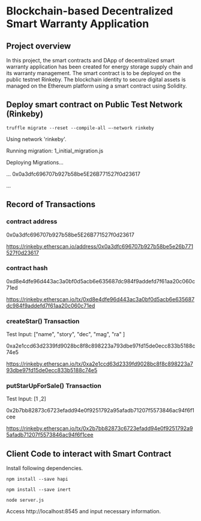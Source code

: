 # Blockchain-based Decentralized Smart Warranty Application 

## Project overview

In this project, the smart contracts and DApp of decentralized smart warranty application has been created for energy storage supply chain and its warranty management.
The smart contract is to be deployed on the public testnet Rinkeby. 
The blockchain identity to secure digital assets is managed on the Ethereum platform using a smart contract using Solidity.

## Deploy smart contract on Public Test Network (Rinkeby)

```
truffle migrate --reset --compile-all —-network rinkeby
```

Using network 'rinkeby'.

Running migration: 1_initial_migration.js
  
  Deploying Migrations...

  ... 0x0a3dfc696707b927b58be5E26B771527f0d23617
  
  ...

## Record of Transactions

### contract address
0x0a3dfc696707b927b58be5E26B771527f0d23617

https://rinkeby.etherscan.io/address/0x0a3dfc696707b927b58be5e26b771527f0d23617

### contract hash
0xd8e4dfe96d443ac3a0bf0d5acb6e635687dc984f9addefd7f61aa20c060c71ed

https://rinkeby.etherscan.io/tx/0xd8e4dfe96d443ac3a0bf0d5acb6e635687dc984f9addefd7f61aa20c060c71ed

### createStar() Transaction
Test Input: ["name", "story", "dec", "mag", "ra" ]

0xa2e1ccd63d2339fd9028bc8f8c898223a793dbe97fd15de0ecc833b5188c74e5

https://rinkeby.etherscan.io/tx/0xa2e1ccd63d2339fd9028bc8f8c898223a793dbe97fd15de0ecc833b5188c74e5

### putStarUpForSale() Transaction
Test Input: [1 ,2]

0x2b7bb82873c6723efadd94e0f9251792a95afadb71207f5573846ac94f6f1cee

https://rinkeby.etherscan.io/tx/0x2b7bb82873c6723efadd94e0f9251792a95afadb71207f5573846ac94f6f1cee



## Client Code to interact with Smart Contract

Install following dependencies.

```
npm install --save hapi
```

```
npm install --save inert
```

```
node server.js
```

Access http://localhost:8545 and input necessary information.

